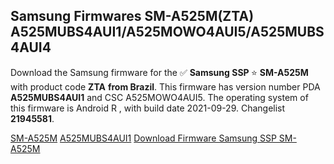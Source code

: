 <h2>Samsung Firmwares SM-A525M(ZTA) A525MUBS4AUI1/A525MOWO4AUI5/A525MUBS4AUI4</h2>
Download the Samsung firmware for the ✅ <strong>Samsung SSP </strong> ⭐ <strong>SM-A525M</strong> with product code <strong>ZTA</strong> <strong> from Brazil</strong>. This firmware has version number PDA <strong>A525MUBS4AUI1</strong> and CSC A525MOWO4AUI5. The operating system of this firmware is Android R , with build date 2021-09-29. Changelist <strong>21945581</strong>.


[SM-A525M](https://samfirm.shop/samsung/model/SM-A525M)
[A525MUBS4AUI1](https://samfirm.shop/samsung/pda/A525MUBS4AUI1)
[Download Firmware Samsung SSP SM-A525M](https://samfirm.shop/samsung/firmware/461808)
